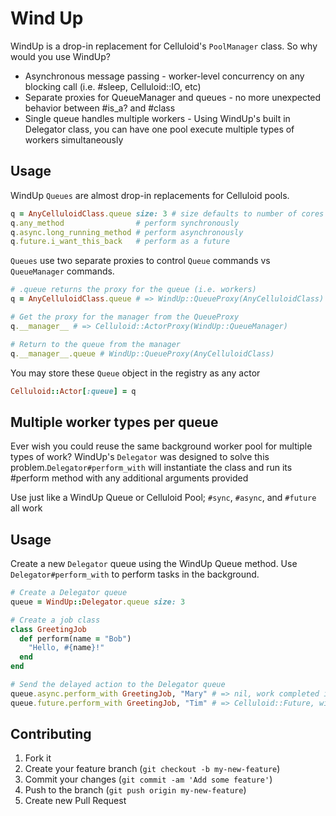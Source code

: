 Wind Up
=======
WindUp is a drop-in replacement for Celluloid's `PoolManager` class. So why
would you use WindUp?

* Asynchronous message passing - worker-level concurrency on any blocking call
  (i.e. #sleep, Celluloid::IO, etc)
* Separate proxies for QueueManager and queues - no more unexpected behavior
  between #is_a? and #class
* Single queue handles multiple workers - Using WindUp's built in Delegator
  class, you can have one pool execute multiple types of workers
  simultaneously

Usage
-----

WindUp `Queues` are almost drop-in replacements for Celluloid pools.

```ruby
q = AnyCelluloidClass.queue size: 3 # size defaults to number of cores
q.any_method                # perform synchronously
q.async.long_running_method # perform asynchronously
q.future.i_want_this_back   # perform as a future
```

`Queues` use two separate proxies to control `Queue` commands vs
`QueueManager` commands.
```ruby
# .queue returns the proxy for the queue (i.e. workers)
q = AnyCelluloidClass.queue # => WindUp::QueueProxy(AnyCelluloidClass)

# Get the proxy for the manager from the QueueProxy
q.__manager__ # => Celluloid::ActorProxy(WindUp::QueueManager)

# Return to the queue from the manager
q.__manager__.queue # WindUp::QueueProxy(AnyCelluloidClass)
```

You may store these `Queue` object in the registry as any actor
```ruby
Celluloid::Actor[:queue] = q
```

Multiple worker types per queue
-------------------------------

Ever wish you could reuse the same background worker pool for multiple types
of work? WindUp's `Delegator` was designed to solve this
problem.`Delegator#perform_with` will instantiate the class and run its
#perform method with any additional arguments provided

Use just like a WindUp Queue or Celluloid Pool; `#sync`, `#async`, and
  `#future` all work

Usage
-----
Create a new `Delegator` queue using the WindUp Queue method. Use
`Delegator#perform_with` to perform tasks in the background.

```ruby
# Create a Delegator queue
queue = WindUp::Delegator.queue size: 3

# Create a job class
class GreetingJob
  def perform(name = "Bob")
    "Hello, #{name}!"
  end
end

# Send the delayed action to the Delegator queue
queue.async.perform_with GreetingJob, "Mary" # => nil, work completed in background
queue.future.perform_with GreetingJob, "Tim" # => Celluloid::Future, with value "Hello, Tim!"
```

## Contributing

1. Fork it
2. Create your feature branch (`git checkout -b my-new-feature`)
3. Commit your changes (`git commit -am 'Add some feature'`)
4. Push to the branch (`git push origin my-new-feature`)
5. Create new Pull Request
